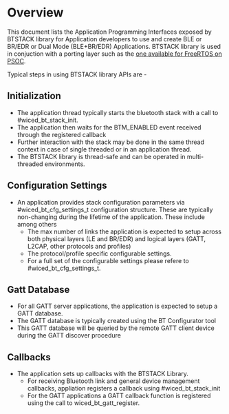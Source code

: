# Overview

This document lists the Application Programming Interfaces exposed by BTSTACK library for Application developers to use and create BLE or BR/EDR or Dual Mode (BLE+BR/EDR) Applications.
BTSTACK library is used in conjuction with a porting layer such as the [one available for FreeRTOS on PSOC](https://github.com/cypresssemiconductorco/bluetooth-freertos).


Typical steps in using BTSTACK library APIs are -

## Initialization
 - The application thread typically starts the bluetooth stack with a call to #wiced_bt_stack_init.
 - The application then waits for the BTM_ENABLED event received through the registered callback
 - Further interaction with the stack may be done in the same thread context in case of single threaded or in an application thread.
 - The BTSTACK library is thread-safe and can be operated in multi-threaded environments.

## Configuration Settings
 - An application provides stack configuration parameters via #wiced_bt_cfg_settings_t configuration structure. These are typically non-changing during the lifetime of the application. These include among others
   - The max number of links the application is expected to setup across both physical layers (LE and BR/EDR) and logical layers (GATT, L2CAP, other protocols and profiles)
   - The protocol/profile specific configurable settings.
   - For a full set of the configurable settings please refere to #wiced_bt_cfg_settings_t.

## Gatt Database
 - For all GATT server applications, the application is expected to setup a GATT database.
 - The GATT database is typically created using the BT Configurator tool
 - This GATT database will be queried by the remote GATT client device during the GATT discover procedure

## Callbacks
 - The application sets up callbacks with the BTSTACK Library. 
   - For receiving Bluetooth link and general device management callbacks, appliation registers a callback using #wiced_bt_stack_init 
   - For the GATT applications a GATT callback function is registered using the call to wiced_bt_gatt_register.
